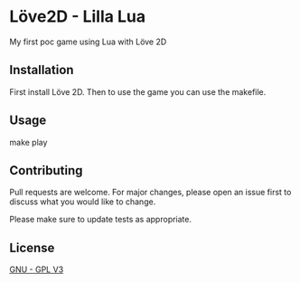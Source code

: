 # Löve2D - Lilla Lua

My first poc game using Lua with Löve 2D 

## Installation

First install Löve 2D. Then to use the game you can use the makefile.


## Usage

make play
## Contributing
Pull requests are welcome. For major changes, please open an issue first to discuss what you would like to change.

Please make sure to update tests as appropriate.

## License
[GNU - GPL V3](https://www.gnu.org/licenses/gpl-3.0.fr.html)
